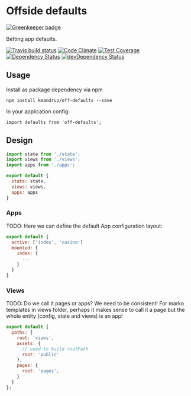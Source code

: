 # Offside defaults

[![Greenkeeper badge](https://badges.greenkeeper.io/kristianmandrup/offside-defaults.svg)](https://greenkeeper.io/)

Betting app defaults.

[![Travis build status](http://img.shields.io/travis/kristianmandrup/off-defaults.svg?style=flat)](https://travis-ci.org/kristianmandrup/off-defaults)
[![Code Climate](https://codeclimate.com/github/kristianmandrup/off-defaults/badges/gpa.svg)](https://codeclimate.com/github/kristianmandrup/off-defaults)
[![Test Coverage](https://codeclimate.com/github/kristianmandrup/off-defaults/badges/coverage.svg)](https://codeclimate.com/github/kristianmandrup/off-defaults)
[![Dependency Status](https://david-dm.org/kristianmandrup/off-defaults.svg)](https://david-dm.org/kristianmandrup/off-defaults)
[![devDependency Status](https://david-dm.org/kristianmandrup/off-defaults/dev-status.svg)](https://david-dm.org/kristianmandrup/off-defaults#info=devDependencies)

## Usage

Install as package dependency via npm

`npm install kmandrup/off-defaults --save`

In your application config:

`import defaults from 'off-defaults';`

## Design

```js
import state from './state';
import views from './views';
import apps from './apps';

export default {
  state: state,
  views: views,
  apps: apps
}
```

### Apps

TODO: Here we can define the default App configuration layout:

```js
export default {
  active: ['index', 'casino']
  mounted: {
    index: {
      ...
    }
  }
}
```

### Views

TODO:
Do we call it pages or apps?
We need to be consistent!
For marko templates in views folder, perhaps it makes sense to call it a 
page but the whole entity (config, state and views) is an app!

```js
export default {
  paths: {
    root: 'views',
    assets: {
      // used to build rootPath
      root: 'public'
    },
    pages: {
      root: 'pages',
    }
  }
};
```